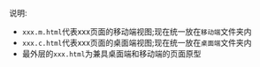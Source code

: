 说明:
+ `xxx.m.html`代表xxx页面的移动端视图;现在统一放在`移动端`文件夹内
+ `xxx.c.html`代表xxx页面的桌面端视图;现在统一放在`桌面端`文件夹内
+ 最外层的`xxx.html`为兼具桌面端和移动端的页面原型
